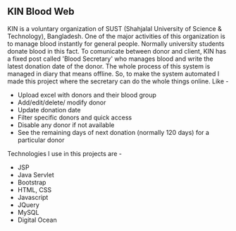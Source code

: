 ## KIN Blood Web
KIN is a voluntary organization of SUST (Shahjalal University of Science & Technology), Bangladesh. One of the major activities of 
this organization is to manage blood instantly for general people. Normally university students donate blood in this fact. To comunicate
between donor and client, KIN has a fixed post called 'Blood Secretary' who manages blood and write the latest donation date of the donor.
The whole process of this system is managed in diary that means offline. So, to make the system automated I made this project where the
secretary can do the whole things online. Like - 
* Upload excel with donors and their blood group
* Add/edit/delete/ modify donor
* Update donation date
* Filter specific donors and quick access
* Disable any donor if not available
* See the remaining days of next donation (normally 120 days) for a particular donor

Technologies I use in this projects are - 
* JSP
* Java Servlet
* Bootstrap
* HTML, CSS
* Javascript
* JQuery
* MySQL
* Digital Ocean
